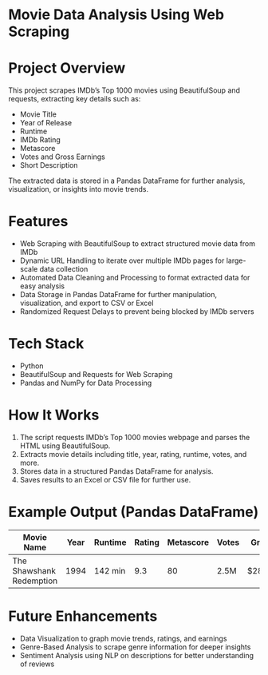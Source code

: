# Movie Data Analysis Using Web Scraping  

# Project Overview  
This project scrapes IMDb’s Top 1000 movies using BeautifulSoup and requests, extracting key details such as:  

- Movie Title  
- Year of Release  
- Runtime  
- IMDb Rating  
- Metascore  
- Votes and Gross Earnings  
- Short Description  

The extracted data is stored in a Pandas DataFrame for further analysis, visualization, or insights into movie trends.  

# Features  

- Web Scraping with BeautifulSoup to extract structured movie data from IMDb  
- Dynamic URL Handling to iterate over multiple IMDb pages for large-scale data collection  
- Automated Data Cleaning and Processing to format extracted data for easy analysis  
- Data Storage in Pandas DataFrame for further manipulation, visualization, and export to CSV or Excel  
- Randomized Request Delays to prevent being blocked by IMDb servers  

# Tech Stack  

- Python  
- BeautifulSoup and Requests for Web Scraping  
- Pandas and NumPy for Data Processing  

# How It Works  

1. The script requests IMDb’s Top 1000 movies webpage and parses the HTML using BeautifulSoup.  
2. Extracts movie details including title, year, rating, runtime, votes, and more.  
3. Stores data in a structured Pandas DataFrame for analysis.  
4. Saves results to an Excel or CSV file for further use.  

# Example Output (Pandas DataFrame)  

| Movie Name | Year | Runtime | Rating | Metascore | Votes | Gross | Description |  
|------------|------|---------|--------|-----------|--------|--------|-------------|  
| The Shawshank Redemption | 1994 | 142 min | 9.3 | 80 | 2.5M | $28.3M | Two imprisoned men bond... |  

# Future Enhancements  

- Data Visualization to graph movie trends, ratings, and earnings  
- Genre-Based Analysis to scrape genre information for deeper insights  
- Sentiment Analysis using NLP on descriptions for better understanding of reviews  
